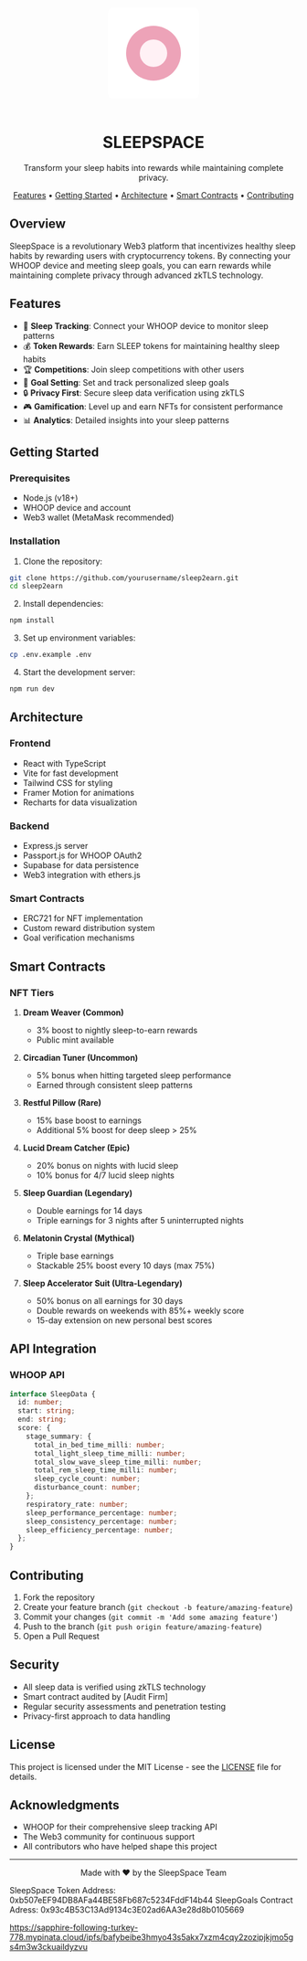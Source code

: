 <div align="center">
  <div style="background: white; padding: 20px; border-radius: 10px; display: inline-block; margin-bottom: 20px;">
    <svg width="120" height="120" viewBox="0 0 100 100">
      <circle cx="50" cy="50" r="40" fill="#eda3b8" />
      <circle cx="50" cy="50" r="20" fill="#fff1f5" />
    </svg>
  </div>

  <h1>SLEEPSPACE</h1>
  <p>Transform your sleep habits into rewards while maintaining complete privacy.</p>

  <p>
    <a href="#features">Features</a> •
    <a href="#getting-started">Getting Started</a> •
    <a href="#architecture">Architecture</a> •
    <a href="#smart-contracts">Smart Contracts</a> •
    <a href="#contributing">Contributing</a>
  </p>
</div>

## Overview

SleepSpace is a revolutionary Web3 platform that incentivizes healthy sleep habits by rewarding users with cryptocurrency tokens. By connecting your WHOOP device and meeting sleep goals, you can earn rewards while maintaining complete privacy through advanced zkTLS technology.

## Features

- 🌙 **Sleep Tracking**: Connect your WHOOP device to monitor sleep patterns
- 💰 **Token Rewards**: Earn SLEEP tokens for maintaining healthy sleep habits
- 🏆 **Competitions**: Join sleep competitions with other users
- 🎯 **Goal Setting**: Set and track personalized sleep goals
- 🔒 **Privacy First**: Secure sleep data verification using zkTLS
- 🎮 **Gamification**: Level up and earn NFTs for consistent performance
- 📊 **Analytics**: Detailed insights into your sleep patterns

## Getting Started

### Prerequisites

- Node.js (v18+)
- WHOOP device and account
- Web3 wallet (MetaMask recommended)

### Installation

1. Clone the repository:
```bash
git clone https://github.com/yourusername/sleep2earn.git
cd sleep2earn
```

2. Install dependencies:
```bash
npm install
```

3. Set up environment variables:
```bash
cp .env.example .env
```

4. Start the development server:
```bash
npm run dev
```

## Architecture

### Frontend
- React with TypeScript
- Vite for fast development
- Tailwind CSS for styling
- Framer Motion for animations
- Recharts for data visualization

### Backend
- Express.js server
- Passport.js for WHOOP OAuth2
- Supabase for data persistence
- Web3 integration with ethers.js

### Smart Contracts
- ERC721 for NFT implementation
- Custom reward distribution system
- Goal verification mechanisms

## Smart Contracts

### NFT Tiers

1. **Dream Weaver (Common)**
   - 3% boost to nightly sleep-to-earn rewards
   - Public mint available

2. **Circadian Tuner (Uncommon)**
   - 5% bonus when hitting targeted sleep performance
   - Earned through consistent sleep patterns

3. **Restful Pillow (Rare)**
   - 15% base boost to earnings
   - Additional 5% boost for deep sleep > 25%

4. **Lucid Dream Catcher (Epic)**
   - 20% bonus on nights with lucid sleep
   - 10% bonus for 4/7 lucid sleep nights

5. **Sleep Guardian (Legendary)**
   - Double earnings for 14 days
   - Triple earnings for 3 nights after 5 uninterrupted nights

6. **Melatonin Crystal (Mythical)**
   - Triple base earnings
   - Stackable 25% boost every 10 days (max 75%)

7. **Sleep Accelerator Suit (Ultra-Legendary)**
   - 50% bonus on all earnings for 30 days
   - Double rewards on weekends with 85%+ weekly score
   - 15-day extension on new personal best scores

## API Integration

### WHOOP API
```typescript
interface SleepData {
  id: number;
  start: string;
  end: string;
  score: {
    stage_summary: {
      total_in_bed_time_milli: number;
      total_light_sleep_time_milli: number;
      total_slow_wave_sleep_time_milli: number;
      total_rem_sleep_time_milli: number;
      sleep_cycle_count: number;
      disturbance_count: number;
    };
    respiratory_rate: number;
    sleep_performance_percentage: number;
    sleep_consistency_percentage: number;
    sleep_efficiency_percentage: number;
  };
}
```

## Contributing

1. Fork the repository
2. Create your feature branch (`git checkout -b feature/amazing-feature`)
3. Commit your changes (`git commit -m 'Add some amazing feature'`)
4. Push to the branch (`git push origin feature/amazing-feature`)
5. Open a Pull Request

## Security

- All sleep data is verified using zkTLS technology
- Smart contract audited by [Audit Firm]
- Regular security assessments and penetration testing
- Privacy-first approach to data handling

## License

This project is licensed under the MIT License - see the [LICENSE](LICENSE) file for details.

## Acknowledgments

- WHOOP for their comprehensive sleep tracking API
- The Web3 community for continuous support
- All contributors who have helped shape this project

---

<div align="center">
  Made with ❤️ by the SleepSpace Team
</div>

SleepSpace Token Address: 0xb507eEF94DB8AFa44BE58Fb687c5234FddF14b44
SleepGoals Contract Adress: 0x93c4B53C13Ad9134c3E02ad6AA3e28d8b0105669

https://sapphire-following-turkey-778.mypinata.cloud/ipfs/bafybeibe3hmyo43s5akx7xzm4cqy2zozipjkjmo5gs4m3w3ckuaildyzvu